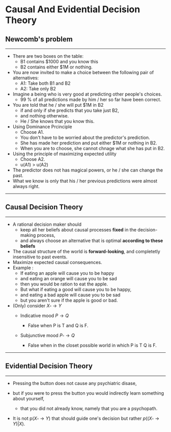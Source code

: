 # Causal And Evidential Decision Theory

## Newcomb's problem

---

- There are two boxes on the table:
  - B1 contains \$1000 and you know this
  - B2 contains either \$1M or nothing.
- You are now invited to make a choice between the following pair of alternatives:
  - A1: Take both B1 and B2
  - A2: Take only B2
- Imagine a being who is very good at predicting other people's choices.
  - 99 % of all predictions made by him / her so far have been correct.
- You are told that he / she will put \$1M in B2
  - if and only if she predicts that you take just B2,
  - and nothing otherwise.
  - He / She knows that you know this.
- Using Dominance Prcinciple
  - Choose A1.
  - You don't have to be worried about the predictor's prediction.
  - She has made her prediction and put either \$1M or nothing in B2.
  - When you are to choose,  she cannot chnage what she has put in B2.
- Using the principle of maximizing expected utility
  - Choose A2.
  - u(A1) > u(A2)
- The predictor does not has magical powers, or he / she can change the past.
- What we know is only that his / her previous predictions were almost always right.

---

## Causal Decision Theory

---

- A rational decision maker should 
  - keep all her beliefs about causal processes **fixed** in the decision-making process,
  - and always choose an alternative that is optimal **according to these beliefs** 
- The causal structure of the world is **forward-looking**, and completetly insensitive to past events.
- Maximize expected causal consequences.
- Example : 
  - If eating an apple will cause you to be happy 
  - and eating an orange will cause you to be sad 
  - then you would be ration to eat the apple.
  - But what if eating a good will cause you to be happy,
  - and eating a bad apple will cause you to be sad
  - but you aren't sure if the apple is good or bad.
- (Only) consider $X\square \to Y$
  - Indicative mood $P\to Q$
    - False when P is T and Q is F.

  - Subjunctive mood $P\square \to Q$
    - False when in the closet possible world in which P is T Q is F. 


---

## Evidential Decision Theory

---

- Pressing the button does not cause any psychiatric disase,

- but if you were to press the button you would indirectly learn something about yourself,

  - that you did not already know, namely that you are a psychopath.

- It is not p($X\square\to Y$) that should guide one's decision but rather $p((X \square \to Y)|X)$.

  

